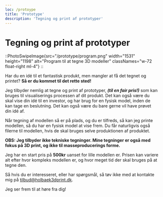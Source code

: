 ```yaml
---
loc: /protoype
title: 'Prototype'
description: 'Tegning og print af prototyper'
---
```


# Tegning og print af prototyper

::PhotoSwipeImage{src="/prototype/program.png" width="1531" height="1198" alt="Program til at tegne 3D modeller" classNames="w-72 float-right ml-4"}
::

Har du en idé til et fantastisk produkt, men mangler at få det tegnet og printet? **Så er du kommet til det rette sted!**

Jeg tilbyder nemlig at tegne og print af prototyper, ***(til en fair pris!)*** som kan bruges til visualiserings processen af dit produkt. Det kan også være du skal vise din idé til en investor, og har brug for en fysisk model, inden de kan tage en beslutning. Det kan også være du bare gerne vil have prøvet din idé af.

Når tegning af modellen så er på plads, og du er tilfreds, så kan jeg printe modellen, så du har en fysisk model at vise frem. Du får naturligvis også filerne til modellen, hvis de skal bruges selve produktionen af produktet.

**OBS: Jeg tilbyder ikke tekniske tegninger. Mine tegninger er også med fokus på 3D print, og ikke til masseproducerings forme.**

Jeg har en start pris på **500kr** uanset for lille modellen er. Prisen kan variere alt efter hvor kompleks modellen er, og hvor meget tid der skal bruges på at tegne den.

Så hvis du er interesseret, eller har spørgsmål, så tøv ikke med at kontakte mig på [tilbud@holbaek3dprint.dk](mailto:tilbud@holbaek3dprint.dk). 

Jeg ser frem til at høre fra dig!
